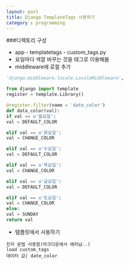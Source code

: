 ```yaml
---
layout: post
title: Django TemplateTags 사용하기
category : programming
---
```


###디렉토리 구성
- app - templatetags - custom_tags.py
- 요일마다 색깔 바꾸는 것을 태그로 이용해봄 
- middleware에 로컬 추가

```python
'django.middleware.locale.LocaleMiddleware',
```

```python
from django import template
register = template.Library()

@register.filter(name = 'date_color')
def data_color(val):
if val == u'월요일':
val = DEFAULT_COLOR

elif val == u'화요일':
val = CHANGE_COLOR

elif val == u'수요일':
val = DEFAULT_COLOR

elif val == u'목요일':
val = CHANGE_COLOR

elif val == u'금요일':
val = DEFAULT_COLOR

elif val == u'토요일':
val = CHANGE_COLOR
else:
val = SUNDAY
return val

```

- 템플릿에서 사용하기

```
진자 문법 사용함(마크다운에서 에러남..)
load custom_tags
데이터 값| date_color
```
